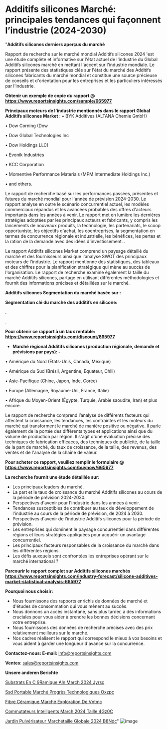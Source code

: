 # Additifs silicones Marché: principales tendances qui façonnent l’industrie (2024-2030)

"<strong>Additifs silicones derniers aperçus du marché</strong>

Rapport de recherche sur le marché mondial Additifs silicones 2024 'est une étude complète et informative sur l'état actuel de l'industrie du Global Additifs silicones marché en mettant l'accent sur l'industrie mondiale. Le rapport présente des statistiques clés sur l'état du marché des Additifs silicones fabricants du marché mondial et constitue une source précieuse de conseils et d'orientation pour les entreprises et les particuliers intéressés par l'industrie.

<strong>Obtenir un exemple de copie du rapport @ <a href=https://www.reportsinsights.com/sample/665977>https://www.reportsinsights.com/sample/665977</a></strong>

<strong>Principaux moteurs de l'industrie mentionnés dans le rapport Global Additifs silicones Market</strong> :
• BYK Additives (ALTANA Chemie GmbH)

• Dow Corning (Dow

• Dow Global Technologies Inc

• Dow Holdings LLC)

• Evonik Industries

• KCC Corporation

• Momentive Performance Materials (MPM Intermediate Holdings Inc.)

• and others.

Le rapport de recherche basé sur les performances passées, présentes et futures du marché mondial pour l'année de prévision 2024-2030. Le rapport analyse en outre le scénario concurrentiel actuel, les modèles commerciaux répandus et les avancées probables des offres d'acteurs importants dans les années à venir. Le rapport met en lumière les dernières stratégies adoptées par les principaux acteurs et fabricants, y compris les lancements de nouveaux produits, la technologie, les partenariats, le scoop opportuniste, les objectifs d'achat, les coentreprises, la segmentation en termes de concurrence régionale et industrielle, les bénéfices, les pertes et la ration de la demande avec des idées d'investissement. .

Le rapport Additifs silicones Market comprend un paysage détaillé du marché et des fournisseurs ainsi que l'analyse SWOT des principaux moteurs de l'industrie. Le rapport mentionne des statistiques, des tableaux et des chiffres pour la planification stratégique qui mène au succès de l'organisation. Le rapport de recherche examine également la taille du marché Additifs silicones, partage en utilisant différentes méthodologies et fournit des informations précises et détaillées sur le marché.

<strong>Additifs silicones Segmentation du marché basée sur :</strong>

<strong> Segmentation clé du marché des additifs en silicone: </strong>

.

.

<strong>Pour obtenir ce rapport à un taux rentable: <a href=https://www.reportsinsights.com/discount/665977>https://www.reportsinsights.com/discount/665977</a></strong>
<ul>
  <li><strong>Marché régional Additifs silicones (production régionale, demande et prévisions par pays): -</strong></li>
</ul>
• Amérique du Nord (États-Unis, Canada, Mexique)

• Amérique du Sud (Brésil, Argentine, Equateur, Chili)

• Asie-Pacifique (Chine, Japon, Inde, Corée)

• Europe (Allemagne, Royaume-Uni, France, Italie)

• Afrique du Moyen-Orient (Égypte, Turquie, Arabie saoudite, Iran) et plus encore.

Le rapport de recherche comprend l’analyse de différents facteurs qui affectent la croissance, les tendances, les contraintes et les moteurs du marché qui transforment le marché de manière positive ou négative. Il parle également de la portée des différents types et applications ainsi que du volume de production par région. Il s'agit d'une évaluation précise des techniques de fabrication efficaces, des techniques de publicité, de la taille de la part de marché, du taux de croissance, de la taille, des revenus, des ventes et de l'analyse de la chaîne de valeur.

<strong>Pour acheter ce rapport, veuillez remplir le formulaire @   <a href=https://www.reportsinsights.com/buynow/665977>https://www.reportsinsights.com/buynow/665977</a></strong>

<strong>La recherche fournit une étude détaillée sur:</strong>
<ul>
  <li>Les principaux leaders du marché.</li>
  <li>La part et le taux de croissance du marché Additifs silicones au cours de la période de prévision 2024-2030.</li>
  <li>Perspectives d'avenir pour l'industrie dans les années à venir.</li>
  <li>Tendances susceptibles de contribuer au taux de développement de l'industrie au cours de la période de prévision, de 2024 à 2030.</li>
  <li>Perspectives d'avenir de l'industrie Additifs silicones pour la période de prévision.</li>
  <li>Les entreprises qui dominent le paysage concurrentiel dans différentes régions et leurs stratégies appliquées pour acquérir un avantage concurrentiel.</li>
  <li>Les principaux facteurs responsables de la croissance du marché dans les différentes régions.</li>
  <li>Les défis auxquels sont confrontées les entreprises opérant sur le marché international ?</li>
</ul>

<strong>Parcourir le rapport complet sur Additifs silicones marchés <a href=https://www.reportsinsights.com/industry-forecast/silicone-additives-market-statistical-analysis-665977>https://www.reportsinsights.com/industry-forecast/silicone-additives-market-statistical-analysis-665977</a></strong>

<strong>Pourquoi nous choisir:</strong>
<ul>
  <li>Nous fournissons des rapports enrichis de données de marché et d'études de consommation qui vous mènent au succès.</li>
  <li>Nous donnons un accès instantané, sans plus tarder, à des informations cruciales pour vous aider à prendre les bonnes décisions concernant votre entreprise.</li>
  <li>Nous fournissons des données de recherche précises avec des prix relativement meilleurs sur le marché.</li>
  <li>Nos cadres réalisent le rapport qui correspond le mieux à vos besoins et vous aident à garder une longueur d'avance sur la concurrence.</li>
</ul>
<strong>Contactez-nous:
</strong><strong>E-mail:</strong> <a href=mailto:info@reportsinsights.com>info@reportsinsights.com</a>

<strong>Ventes</strong>: <a href=mailto:sales@reportsinsights.com>sales@reportsinsights.com</a>

<strong>Unsere anderen Berichte</strong>

<a href=https://www.linkedin.com/pulse/substrats-en-c%C3%A9ramique-aln-march%C3%A9-2024-jyrsc/>Substrats En C 9Ramique Aln March 2024 Jyrsc</a>

<a href=https://www.linkedin.com/pulse/ssd-portable-marché-progrès-technologiques-oxzpc/>Ssd Portable Marché Progrès Technologiques Oxzpc</a>

<a href=https://www.linkedin.com/pulse/fibre-céramique-marché-exploration-de-vntmc/>Fibre Céramique Marché Exploration De Vntmc</a>

<a href=https://www.linkedin.com/pulse/commutateurs-intelligents-march%C3%A9-2024-taille-4gz0c/>Commutateurs Intelligents March 2024 Taille 4Gz0C</a>

<a href=https://www.linkedin.com/pulse/jardin-pulvérisateur-marchétaille-globale-2024-b8ndc/>Jardin Pulvérisateur Marchétaille Globale 2024 B8Ndc</a>"
![image](https://github.com/daminid12/RImarketreport/assets/158430485/2b243d42-dd0d-40d0-bbd3-3df9ae0a1d22)
